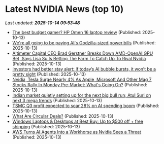 # Latest NVIDIA News (top 10)
_Last updated: **2025-10-14 09:53:48**_

- [The best budget gamer? HP Omen 16 laptop review](https://www.notebookcheck.net/The-best-budget-gamer-HP-Omen-16-laptop-review.1135455.0.html) (Published: 2025-10-13)
- [We're all going to be paying AI's Godzilla-sized power bills](https://www.theregister.com/2025/10/13/ai_power_bills/) (Published: 2025-10-13)
- [Altimeter Capital CEO Brad Gerstner Breaks Down AMD-OpenAI GPU Bet, Says Lisa Su Is Betting The Farm To Catch Up To Rival Nvidia](https://biztoc.com/x/edc85afef3e551c1) (Published: 2025-10-13)
- [Investors had better stay alert: If today’s AI bubble bursts, it won’t be a pretty sight](https://www.livemint.com/opinion/online-views/ai-bubble-india-stock-market-warning-indian-investors-artificial-intelligence-tech-nvidia-bank-of-england-imf-goldman-11760106339572.html) (Published: 2025-10-13)
- [Nvidia, Tesla Surge Nearly 4% As Apple, Microsoft And Other Mag 7 Stocks Rally In Monday Pre-Market: What's Going On?](https://biztoc.com/x/e0dd2fc42ca2066a) (Published: 2025-10-13)
- [Indian market quietly setting up for the next big bull run; Atul Suri on next 3 mega trends](https://economictimes.indiatimes.com/markets/expert-view/indian-market-quietly-setting-up-for-the-next-big-bull-run-atul-suri-on-next-3-mega-trends/articleshow/124522623.cms) (Published: 2025-10-13)
- [TSMC Q3 profit expected to soar 28% on AI spending boom](https://finance.yahoo.com/news/tsmc-q3-profit-expected-soar-090445995.html) (Published: 2025-10-13)
- [What Are Circular Deals?](https://www.pon.harvard.edu/daily/dealmaking-daily/what-are-circular-deals/) (Published: 2025-10-13)
- [Windows Laptops & Desktops at Best Buy: Up to $500 off + free shipping](https://www.dealnews.com/Windows-Laptops-Desktops-at-Best-Buy-Up-to-500-off-free-shipping/21775448.html) (Published: 2025-10-13)
- [AWS Turns AI Agents Into a Workhorse as Nvidia Sees a Threat](https://biztoc.com/x/257047c6fad15c51) (Published: 2025-10-13)
